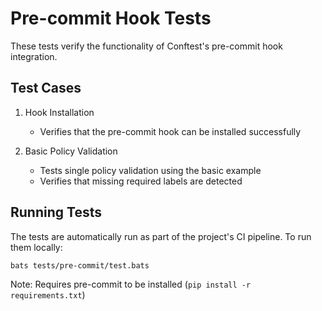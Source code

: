 # Pre-commit Hook Tests

These tests verify the functionality of Conftest's pre-commit hook integration.

## Test Cases

1. Hook Installation
   - Verifies that the pre-commit hook can be installed successfully

2. Basic Policy Validation
   - Tests single policy validation using the basic example
   - Verifies that missing required labels are detected

## Running Tests

The tests are automatically run as part of the project's CI pipeline. To run them locally:

```bash
bats tests/pre-commit/test.bats
```

Note: Requires pre-commit to be installed (`pip install -r requirements.txt`)